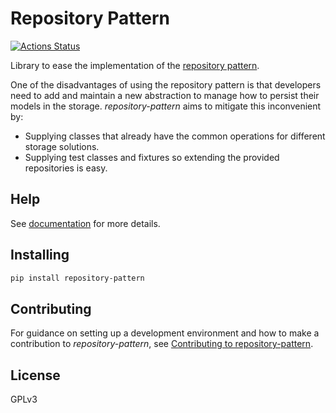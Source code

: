 # Repository Pattern

[![Actions Status](https://github.com/lyz-code/repository-pattern/workflows/Python%20package/badge.svg)](https://github.com/lyz-code/repository-pattern/actions)

Library to ease the implementation of the [repository
pattern](https://lyz-code.github.io/blue-book/architecture/repository_pattern/).

One of the disadvantages of using the repository pattern is that developers need
to add and maintain a new abstraction to manage how to persist their models
in the storage. *repository-pattern* aims to mitigate this inconvenient by:

* Supplying classes that already have the common operations for different
    storage solutions.
* Supplying test classes and fixtures so extending the provided repositories is
    easy.

## Help

See [documentation](https://lyz-code.github.io/repository-pattern) for more
details.

## Installing

```bash
pip install repository-pattern
```

## Contributing

For guidance on setting up a development environment and how to make
a contribution to *repository-pattern*, see [Contributing to
repository-pattern](https://lyz-code.github.io/repository_pattern/contributing).

## License

GPLv3
